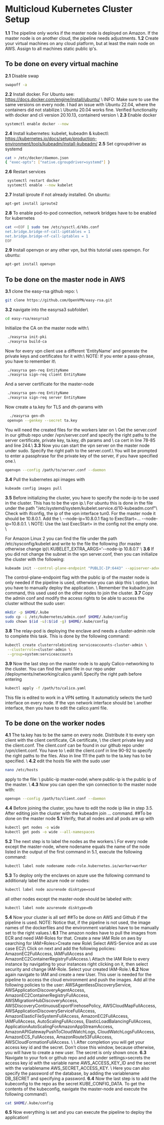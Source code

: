 # Multicloud Kubernetes Cluster Setup
**1.1** The pipeline only works if the master node is deployed on Amazon. If the master node is on another cloud, the pipeline needs adjustments. 
**1.2** Create your virtual machines on any cloud platform, but at least the main node on AWS. Assign to all machines static public ip's. 
## To be done on every virtual machine
**2.1** Disable swap 
 ```bash
swapoff -a
```
**2.2** Install docker. For Ubuntu see: https://docs.docker.com/engine/install/ubuntu/ \\
INFO: Make sure to use the same versions on every node. I had an issue with Ubuntu 22.04, where the containers did not stabilize.\\
Ubuntu 20.04 works fine. Verified functionality with docker and cli version 20.10.13, containerd version \\
**2.3** Enable docker
 ```bash
systemctl enable docker --now
```
**2.4** Install kubernetes: kubelet, kubeadm & kubectl: https://kubernetes.io/docs/setup/production-environment/tools/kubeadm/install-kubeadm/
**2.5** Set cgroupdriver as systemd
```bash
cat > /etc/docker/daemon.json
{ "exec-opts": ["native.cgroupdriver=systemd"] }
```
**2.6** Restart services
```bash
 systemctl restart docker
 systemctl enable --now kubelet
```
**2.7** Install iproute if not already installed. On ubuntu:
```bash
apt-get install iproute2
```
**2.8** To enable pod-to-pod connection, network bridges have to be enabled for kubernetes
```bash
cat <<EOF | sudo tee /etc/sysctl.d/k8s.conf
net.bridge.bridge-nf-call-ip6tables = 1
net.bridge.bridge-nf-call-iptables = 1
EOF
```
**2.9** Install openvpn or any other vpn, but this tutorial uses openvpn. For ubuntu:
```bash
apt-get install openvpn
```
## To be done on the master node in AWS
**3.1** clone the easy-rsa github repo: \\
```bash
git clone https://github.com/OpenVPN/easy-rsa.git
```
**3.2** navigate into the easyrsa3 subfolder\\
```bash
cd easy-rsa/easyrsa3
```
Initialize the CA on the master node with:\\
```bash
 ./easyrsa init-pki
 ./easyrsa build-ca
```
Now for every vpn client use a different 'EntityName' and generate the private keys and certificates for it with:\\
NOTE: If you enter a pass-phrase, you have to remember it\\
```bash
 ./easyrsa gen-req EntityName
 ./easyrsa sign-req client EntityName
```
And a server certificate for the master-node 
```bash
 ./easyrsa gen-req EntityName
 ./easyrsa sign-req server EntityName
```
Now create a ta.key for TLS and dh-params with 
```bash
  ./easyrsa gen-dh
 openvpn --genkey --secret ta.key
```
You will need the created files for the workers later on \\
Get the server.conf in our github repo under /vpn/server.conf and specify the right paths to the server certificate, private key, ta.key, dh params and  \\
ca cert in line 78-85 and line 244.\\
**3.3** Now you can start the vpn server on the master node under sudo. Specify the right path to the server.conf.\\
You will be prompted to enter a passphrase for the private key of the server, if you have specified one.\\
```bash
openvpn --config /path/to/server.conf --daemon
```
**3.4** Pull the kubernetes api images with 
```bash
kubeadm config images pull
```
**3.5** Before initializing the cluster, you have to specify the node-ip to be used in the cluster. This has to be the vpn ip.\\
For ubuntu this is done in the file under the path "/etc/systemd/system/kubelet.service.d/10-kubeadm.conf"\\
Check with ifconfig, the ip of the vpn interface tun0. For the master node it should be 10.8.0.1. Add the \\
--node-ip=10.8.0.1 flag to ExecStart=... --node-ip=10.8.0.1. \\
NOTE: Use the last ExecStart= in the config not the empty one. \\

For Amazon Linux 2 you can find the file under the path /etc/sysconfig/kubelet and write to the file the following (for master otherwise change ip)\\
KUBELET_EXTRA_ARGS='--node-ip 10.8.0.1' \\
**3.6** If you did not change the subnet in the vpn server.conf, then you can initialize the cluster with the following:
```bash
kubeadm init --control-plane-endpoint "PUBLIC-IP:6443" --apiserver-advertise-address=10.8.0.1 --pod-network-cidr=192.168.0.0/16
``` 
The control-plane-endpoint flag with the public ip of the master node is only needed if the pipeline is used, otherwise you can skip this \\
option, but you have to manually deploy the application. \\
Remember the kubadm join command, this used used on the other nodes to join the cluster.
**3.7** Copy the admin conf and modify the access rights to be able to access the cluster without the sudo user:
```bash
mkdir -p $HOME/.kube
sudo cp -i /etc/kubernetes/admin.conf $HOME/.kube/config
sudo chown $(id -u):$(id -g) $HOME/.kube/config
``` 
**3.8** The relay-pod is deploying the enclave and needs a cluster-admin role to complete this task. This is done by the following command:
 ```bash
kubectl create clusterrolebinding serviceaccounts-cluster-admin \
  --clusterrole=cluster-admin \
  --group=system:serviceaccounts
``` 
**3.9** Now the last step on the master node is to apply Calico-networking to the cluster. You can find the yaml file in our repo under /deployments/networking/calico.yaml\\
Specify the right path before entering
```bash
kubectl apply -f /path/to/calico.yaml
``` 
This file is edited to work in a VPN setting. It automaticly selects the tun0 interface on every node. If the vpn network interface should be \\
another interface, then you have to edit the calico.yaml file.
## To be done on the worker nodes
**4.1** The ta.key has to be the same on every node. Distribute it to every vpn client with the client certificate, CA certificate, \\
the client private key and the client.conf. The client.conf can be found in our github repo under /vpn/client.conf. You have to  \\
edit the client.conf in line 90-92 to specify the right paths to the files. Also in line 111 the path to the ta.key has to be specified. \\
**4.2** edit the hosts file with the sudo user 
```bash
nano /etc/hosts
``` 
apply to the file: \\
public-ip master-node\\
where public-ip is the public ip of the master. \\
**4.3** Now you can open the vpn connection to the master node with: 
```bash
openvpn --config /path/to/client.conf --daemon
``` 
**4.4** Before joining the cluster, you have to edit the node ip like in step 3.5. After editing join the cluster with the kubeadm join ... command.
##To be done on the master node
**5.1** Verify, that all nodes and all pods are up with
```bash
kubectl get nodes -o wide 
kubectl get pods -o wide --all-namespaces
``` 
**5.2** The next step is to label the nodes as the workers.\\
For every node except the master-node, where nodename equals the name of the node listed in the output of the first command in 5.1, execute the following command:
```bash
kubectl label node nodename node-role.kubernetes.io/worker=worker
``` 
**5.3** To deploy only the enclaves on azure use the following command to additionaly label the azure node or nodes:
```bash
kubectl label node azurenode disktype=ssd
``` 
all other nodes except the master-node should be labeled with: 
```bash
kubectl label node azurenode disktype=db
``` 
**5.4** Now your cluster is all set!
##To be done on AWS and Github if the pipeline is used. 
NOTE: Notice that, if the pipeline is not used, the image names of the dockerfiles and the environment variables have to be manually set to the right values.\\
**6.1** The amazon nodes have to pull the images from ECR and need IAM-Roles for that. Create a new IAM Role on aws by searching for IAM>Roles>Create new Role\\
Select AWS-Service and as use case EC2\\
Click on next and add the following policies: AmazonEC2FullAccess, IAMFullAccess and AmazonEC2ContainerRegistryFullAccess.\\
Attach the IAM Role to every instance by navigating to your instances right clicking on it, then select security and change IAM-Role. Select your created IAM-Role.\\
**6.2** Now again navigate to IAM and create a new User. This user is needed for the pipeline to access the cloud environment and push the images. Add all the following policies
to the user: AWSAgentlessDiscoveryService, AWSApplicationDiscoveryAgentAccess, AmazonEC2ContainerRegistryFullAccess, AWSMigrationHubDiscoveryAccess,  AWSDiscoveryContinuousExportFirehosePolicy,
AWSCloudMapFullAccess, AWSApplicationDiscoveryServiceFullAccess, AmazonElasticFileSystemFullAccess, AmazonEC2FullAccess, IAMFullAccess, AutoScalingFullAccess, ElasticLoadBalancingFullAccess,
ApplicationAutoScalingForAmazonAppStreamAccess, AmazonAPIGatewayPushToCloudWatchLogs, CloudWatchLogsFullAccess, AmazonECS_FullAccess, AmazonRoute53FullAccess, AWSCloudFormationFullAccess. \\ \\
After completion you will get your access key id and the secret. Don't close this window, because otherwise, you will have to create a new user. The secret is only shown once.
**6.3** Navigate to your fork or github repo and add under settings>secrets the access key id with the variable name AWS_ACCESS_KEY_ID and the secret with the variablename AWS_SECRET_ACCESS_KEY. \\
Here you can also specify the password of the database, by adding the variablename DB_SECRET and specifying a password. 
**6.4** Now the last step is to add the kubeconfig to the repo as the secret KUBE_CONFIG_DATA. To get the contents of the kubeconfig, navigate the master-node and execute the following command:\\
```bash
cat $HOME/.kube/config
``` 

**6.5** Now everything is set and you can execute the pipeline to deploy the application! 

 